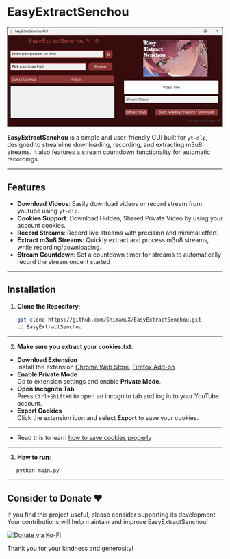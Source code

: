 # EasyExtractSenchou
![Program Gui](https://github.com/ShimamuX/EasyExtractSenchou/blob/main/guishot.png?raw=true)

**EasyExtractSenchou** is a simple and user-friendly GUI built for `yt-dlp`, designed to streamline downloading, recording, and extracting m3u8 streams. It also features a stream countdown functionality for automatic recordings.

---

## Features
- **Download Videos**: Easily download videos or record stream from youtube using `yt-dlp`.
- **Cookies Support**: Download Hidden, Shared Private Video by using your account cookies.
- **Record Streams**: Record live streams with precision and minimal effort.
- **Extract m3u8 Streams**: Quickly extract and process m3u8 streams, while recording/downloading.
- **Stream Countdown**: Set a countdown timer for streams to automatically record the stream once it started

---

## Installation
1. **Clone the Repository**:
   ```bash
   git clone https://github.com/ShimamuX/EasyExtractSenchou.git
   cd EasyExtractSenchou
   ```
---
2. **Make sure you extract your cookies.txt**:

- **Download Extension**  
   Install the extension
   [Chrome Web Store](https://chromewebstore.google.com/detail/get-cookiestxt-locally/cclelndahbckbenkjhflpdbgdldlbecc),
   [Firefox Add-on](https://addons.mozilla.org/en-US/firefox/addon/get-cookies-txt-locally/)
- **Enable Private Mode**  
   Go to extension settings and enable **Private Mode**.
- **Open Incognito Tab**  
   Press `Ctrl+Shift+N` to open an incognito tab and log in to your YouTube account.
- **Export Cookies**  
   Click the extension icon and select **Export** to save your cookies.
---
 - Read this to learn [how to save cookies properly](https://github.com/yt-dlp/yt-dlp/wiki/Extractors)
---
3. **How to run**:
```bash
   python main.py
   ```
---

## Consider to Donate ❤️
If you find this project useful, please consider supporting its development. Your contributions will help maintain and improve EasyExtractSenchou!

[![Donate via Ko-Fi](https://img.shields.io/badge/Donate-KoFi-blue.svg)](https://ko-fi.com/shimamux)

Thank you for your kindness and generosity!

